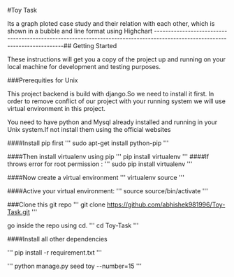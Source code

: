 #Toy Task

Its a graph ploted case study and their relation with each other, which is shown in a bubble and line format using
Highchart
----------------------------------------------------------------------------------------------------------------------------## Getting Started

These instructions will get you a copy of the project up and running on your local machine for development and testing purposes.

###Prerequities for Unix

This project backend is build with django.So we need to install it first.
In order to remove conflict of our project with your running system we will use virtual environment in this project.

You need to have python and Mysql already installed and running in your Unix system.If not install them using the official 
websites


####Install pip first
'''
sudo apt-get install python-pip
'''

####Then install virtualenv using pip
'''
pip install virtualenv 
'''
####If throws error for root permission :
'''
sudo pip install virtualenv
'''

####Now create a virtual environment
'''
virtualenv source
'''

####Active your virtual environment:
'''
source source/bin/activate
'''

###Clone this git repo
'''
git clone https://github.com/abhishek981996/Toy-Task.git
'''

go inside the repo using cd.
'''
cd Toy-Task
'''

####Install all other dependencies

'''
pip install -r requirement.txt
'''




'''
python manage.py seed toy --number=15
'''